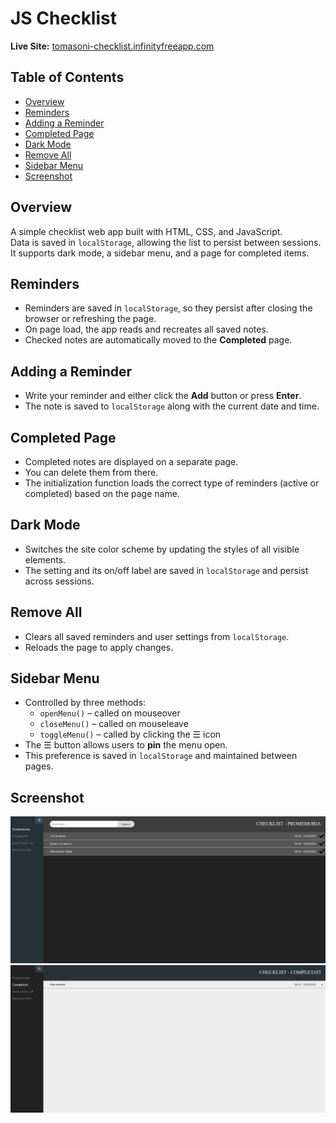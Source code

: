 # JS Checklist

**Live Site:** [tomasoni-checklist.infinityfreeapp.com](https://tomasoni-checklist.infinityfreeapp.com)

## Table of Contents
- [Overview](#overview)
- [Reminders](#reminders)
- [Adding a Reminder](#adding-a-reminder)
- [Completed Page](#completed-page)
- [Dark Mode](#dark-mode)
- [Remove All](#remove-all)
- [Sidebar Menu](#sidebar-menu)
- [Screenshot](#screenshot)

## Overview
A simple checklist web app built with HTML, CSS, and JavaScript.  
Data is saved in `localStorage`, allowing the list to persist between sessions.  
It supports dark mode, a sidebar menu, and a page for completed items.

## Reminders
- Reminders are saved in `localStorage`, so they persist after closing the browser or refreshing the page.
- On page load, the app reads and recreates all saved notes.
- Checked notes are automatically moved to the **Completed** page.

## Adding a Reminder
- Write your reminder and either click the **Add** button or press **Enter**.
- The note is saved to `localStorage` along with the current date and time.

## Completed Page
- Completed notes are displayed on a separate page.
- You can delete them from there.
- The initialization function loads the correct type of reminders (active or completed) based on the page name.

## Dark Mode
- Switches the site color scheme by updating the styles of all visible elements.
- The setting and its on/off label are saved in `localStorage` and persist across sessions.

## Remove All
- Clears all saved reminders and user settings from `localStorage`.
- Reloads the page to apply changes.

## Sidebar Menu
- Controlled by three methods:
  - `openMenu()` – called on mouseover
  - `closeMenu()` – called on mouseleave
  - `toggleMenu()` – called by clicking the ☰ icon
- The ☰ button allows users to **pin** the menu open.
- This preference is saved in `localStorage` and maintained between pages.

## Screenshot
<img src="img/screenshot_1.png" alt="Contacts App Screenshot" style="width: 900px;"/>

<img src="img/screenshot_2.png" alt="Contacts App Screenshot" style="width: 900px;"/>
